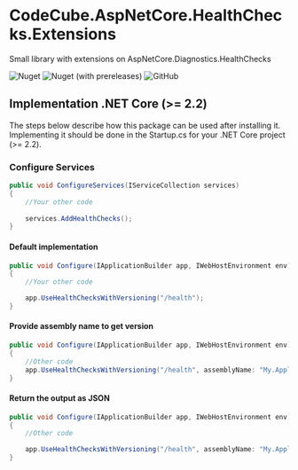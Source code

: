 # CodeCube.AspNetCore.HealthChecks.Extensions
Small library with extensions on AspNetCore.Diagnostics.HealthChecks

![Nuget](https://img.shields.io/nuget/dt/CodeCube.AspNetCore.HealthChecks.Extensions?style=for-the-badge)
![Nuget (with prereleases)](https://img.shields.io/nuget/vpre/CodeCube.AspNetCore.HealthChecks.Extensions?style=for-the-badge)
![GitHub](https://img.shields.io/github/license/roblohmann/CodeCube.AspNetCore.HealthChecks.Extensions?style=for-the-badge)

## Implementation .NET Core (>= 2.2)
The steps below describe how this package can be used after installing it.
Implementing it should be done in the Startup.cs for your .NET Core project (>= 2.2).

### Configure Services
```` C#
public void ConfigureServices(IServiceCollection services)
{
    //Your other code
    
    services.AddHealthChecks();
}
````


#### Default implementation
``` C#
public void Configure(IApplicationBuilder app, IWebHostEnvironment env)
{
    //Your other code

    app.UseHealthChecksWithVersioning("/health");
}
```

#### Provide assembly name to get version
``` C#
public void Configure(IApplicationBuilder app, IWebHostEnvironment env)
{
    //Other code
    app.UseHealthChecksWithVersioning("/health", assemblyName: "My.Application.Namespace");
}
```

#### Return the output as JSON
``` C#
public void Configure(IApplicationBuilder app, IWebHostEnvironment env)
{
    //Other code

    app.UseHealthChecksWithVersioning("/health", assemblyName: "My.Application.Namespace", responseAsJson: true);
}
```
